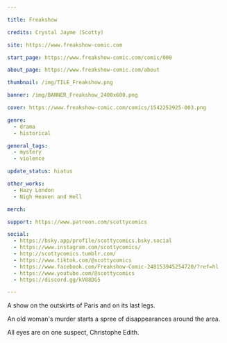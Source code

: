 ```yaml
---

title: Freakshow

credits: Crystal Jayme (Scotty)

site: https://www.freakshow-comic.com

start_page: https://www.freakshow-comic.com/comic/000

about_page: https://www.freakshow-comic.com/about

thumbnail: /img/TILE_Freakshow.png

banner: /img/BANNER_Freakshow_2400x600.png

cover: https://www.freakshow-comic.com/comics/1542252925-003.png

genre:
  - drama
  - historical

general_tags: 
  - mystery
  - violence

update_status: hiatus

other_works:
  - Hazy London
  - Nigh Heaven and Hell

merch: 

support: https://www.patreon.com/scottycomics

social: 
  - https://bsky.app/profile/scottycomics.bsky.social
  - https://www.instagram.com/scottycomics/
  - http://scottycomics.tumblr.com/
  - https://www.tiktok.com/@scottycomics
  - https://www.facebook.com/Freakshow-Comic-248153945254720/?ref=hl
  - https://www.youtube.com/@scottycomics
  - https://discord.gg/kV88DG5

---
```


A show on the outskirts of Paris and on its last legs.

An old woman's murder starts a spree of disappearances around the area.

All eyes are on one suspect, Christophe Edith.
